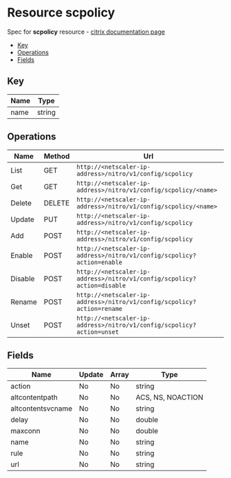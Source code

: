 # Resource scpolicy

Spec for **scpolicy** resource - [citrix documentation page](https://developer-docs.citrix.com/projects/netscaler-nitro-api/en/11.0/configuration/sure-connect/scpolicy/scpolicy/)

- [Key](#key)
- [Operations](#operations)
- [Fields](#fields)

## Key

| Name | Type |
|----|----|
| name | string |

## Operations

| Name | Method | Url |
|----|----|----|
| List | GET | `http://<netscaler-ip-address>/nitro/v1/config/scpolicy` |
| Get | GET | `http://<netscaler-ip-address>/nitro/v1/config/scpolicy/<name>` |
| Delete | DELETE | `http://<netscaler-ip-address>/nitro/v1/config/scpolicy/<name>` |
| Update | PUT | `http://<netscaler-ip-address>/nitro/v1/config/scpolicy` |
| Add | POST | `http://<netscaler-ip-address>/nitro/v1/config/scpolicy` |
| Enable | POST | `http://<netscaler-ip-address>/nitro/v1/config/scpolicy?action=enable` |
| Disable | POST | `http://<netscaler-ip-address>/nitro/v1/config/scpolicy?action=disable` |
| Rename | POST | `http://<netscaler-ip-address>/nitro/v1/config/scpolicy?action=rename` |
| Unset | POST | `http://<netscaler-ip-address>/nitro/v1/config/scpolicy?action=unset` |

## Fields

| Name | Update | Array | Type |
|----|----|----|----|
|action|No|No|string|
|altcontentpath|No|No|ACS, NS, NOACTION|
|altcontentsvcname|No|No|string|
|delay|No|No|double|
|maxconn|No|No|double|
|name|No|No|string|
|rule|No|No|string|
|url|No|No|string|

